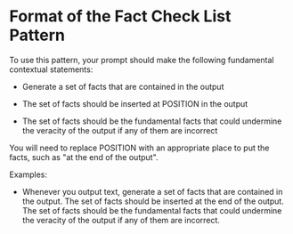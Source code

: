 # Format of the Fact Check List Pattern

To use this pattern, your prompt should make the following fundamental contextual statements:

- Generate a set of facts that are contained in the output

- The set of facts should be inserted at POSITION in the output

- The set of facts should be the fundamental facts that could undermine the veracity of the output if any of them are incorrect

You will need to replace POSITION with an appropriate place to put the facts, such as "at the end of the output".

Examples:

- Whenever you output text, generate a set of facts that are contained in the output. The set of facts should be inserted at the end of the output. The set of facts should be the fundamental facts that could undermine the veracity of the output if any of them are incorrect.
